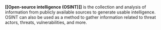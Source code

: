 **[[Open-source intelligence (OSINT)]]** is the collection and analysis of information from publicly available sources to generate usable intelligence. OSINT can also be used as a method to gather information related to threat actors, threats, vulnerabilities, and more.